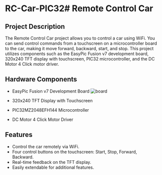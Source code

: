 # RC-Car-PIC32# Remote Control Car

## Project Description

The Remote Control Car project allows you to control a car using WiFi. You can send control commands from a touchscreen on a microcontroller board to the car, making it move forward, backward, start, and stop. This project utilizes components such as the EasyPic Fusion v7 development board, 320x240 TFT display with touchscreen, PIC32 microcontroller, and the DC Motor 4 Click motor driver.


## Hardware Components

- EasyPic Fusion v7 Development Board   ![board](https://github.com/shmupISCE/RC-Car-PIC32/assets/59251183/27698a5e-18dd-4b9a-bb59-ffe02cd5eba0)

- 320x240 TFT Display with Touchscreen
- PIC32MZ2048EFH144 Microcontroller
- DC Motor 4 Click Motor Driver

## Features

- Control the car remotely via WiFi.
- Four control buttons on the touchscreen: Start, Stop, Forward, Backward.
- Real-time feedback on the TFT display.
- Easily extendable for additional features.
